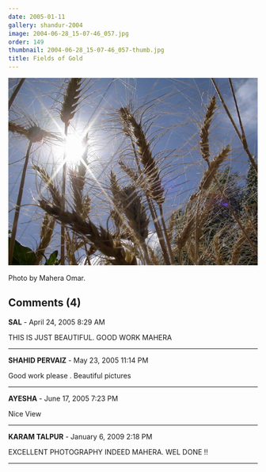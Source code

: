```yaml
---
date: 2005-01-11
gallery: shandur-2004
image: 2004-06-28_15-07-46_057.jpg
order: 149
thumbnail: 2004-06-28_15-07-46_057-thumb.jpg
title: Fields of Gold
---
```


![Fields of Gold](./2004-06-28_15-07-46_057.jpg)

Photo by Mahera Omar.

<div id="comments">

## Comments (4)

**SAL** - April 24, 2005  8:29 AM

THIS IS JUST BEAUTIFUL. GOOD WORK MAHERA

---

**SHAHID PERVAIZ** - May 23, 2005 11:14 PM

Good work please . Beautiful pictures

---

**AYESHA** - June 17, 2005  7:23 PM

Nice View

---

**KARAM TALPUR** - January  6, 2009  2:18 PM

EXCELLENT PHOTOGRAPHY INDEED MAHERA. WEL DONE !!

---

</div>